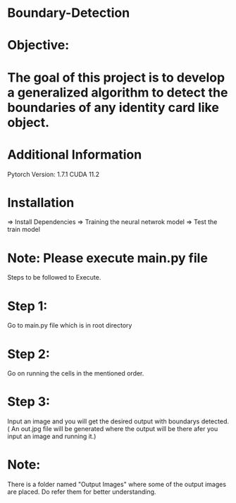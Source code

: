 # Boundary-Detection

# Objective:
# The goal of this project is to develop a generalized algorithm to detect the boundaries of any identity card like object.

# Additional Information

Pytorch Version: 1.7.1 CUDA 11.2

# Installation

=> Install Dependencies
=> Training the neural netwrok model
=> Test the train model

# Note: Please execute main.py file

Steps to be followed to Execute.

# Step 1:
Go to main.py file which is in root directory

# Step 2:
Go on running the cells in the mentioned order.

# Step 3:
Input an image and you will get the desired output with boundarys detected.( An out.jpg file will be generated where the output will be there afer you input an image and running it.)

# Note:
There is a folder named "Output Images" where some of the output images are placed. Do refer them for better understanding.


